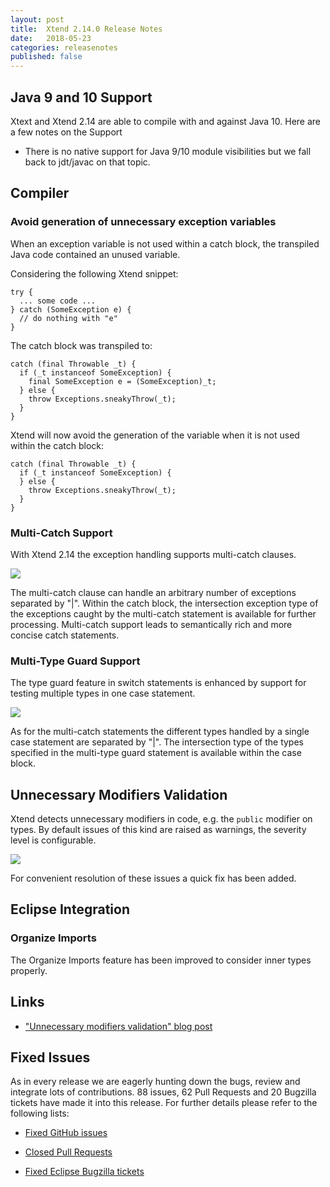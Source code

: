 ```yaml
---
layout: post
title:  Xtend 2.14.0 Release Notes
date:   2018-05-23
categories: releasenotes
published: false
---
```


## Java 9 and 10 Support

Xtext and Xtend 2.14 are able to compile with and against Java 10. Here are a few notes on the Support
- There is no native support for Java 9/10 module visibilities but we fall back to jdt/javac on that topic.


## Compiler

### Avoid generation of unnecessary exception variables

When an exception variable is not used within a catch block, the transpiled Java code contained an unused variable. 

Considering the following Xtend snippet:

```
try {
  ... some code ...
} catch (SomeException e) {
  // do nothing with "e"
}
```

The catch block was transpiled to:

```
catch (final Throwable _t) {
  if (_t instanceof SomeException) {
    final SomeException e = (SomeException)_t;
  } else {
    throw Exceptions.sneakyThrow(_t);
  }
}
```

Xtend will now avoid the generation of the variable when it is not used within the catch block:

```
catch (final Throwable _t) {
  if (_t instanceof SomeException) {
  } else {
    throw Exceptions.sneakyThrow(_t);
  }
}
```

### Multi-Catch Support
With Xtend 2.14 the exception handling supports multi-catch clauses. 

![]({{site.baseurl}}/images/releasenotes/2_14_0_xtend-multi-catch-new.png)

The multi-catch clause can handle an arbitrary number of exceptions separated by "|". 
Within the catch block, the intersection exception type of the exceptions caught by the multi-catch statement is available for further processing.
Multi-catch support leads to semantically rich and more concise catch statements.


### Multi-Type Guard Support
The type guard feature in switch statements is enhanced by support for testing multiple types in one case statement.

![]({{site.baseurl}}/images/releasenotes/2_14_0_xtend-multi-type-guard-new.png)

As for the multi-catch statements the different types handled by a single case statement are separated by "|".
The intersection type of the types specified in the multi-type guard statement is available within the case block.

## Unnecessary Modifiers Validation

Xtend detects unnecessary modifiers in code, e.g. the `public` modifier on types. By default issues of this kind are raised as warnings, the severity level is configurable.

![]({{site.baseurl}}/images/releasenotes/2_14_unnecessary_modifier.png)

For convenient resolution of these issues a quick fix has been added.

## Eclipse Integration

### Organize Imports

The Organize Imports feature has been improved to consider inner types properly.


## Links

- ["Unnecessary modifiers validation" blog post](https://blogs.itemis.com/en/xtend-2-14-unnecessary-modifiers-validation)

## Fixed Issues

As in every release we are eagerly hunting down the bugs, review and integrate lots of contributions. 88 issues, 62 Pull Requests and 20 Bugzilla tickets have made it into this release. For further details please refer to the following lists:

- [Fixed GitHub issues](https://github.com/search?utf8=%E2%9C%93&q=is%3Aissue+milestone%3ARelease_2.14+is%3Aclosed+repo%3Aeclipse%2Fxtext+repo%3Aeclipse%2Fxtext-core+repo%3Aeclipse%2Fxtext-lib+repo%3Aeclipse%2Fxtext-extras+repo%3Aeclipse%2Fxtext-eclipse+repo%3Aeclipse%2Fxtext-idea+repo%3Aeclipse%2Fxtext-web+repo%3Aeclipse%2Fxtext-maven+repo%3Aeclipse%2Fxtext-xtend&type=Issues&ref=searchresults)

- [Closed Pull Requests](https://github.com/search?utf8=%E2%9C%93&q=is%3Apr+milestone%3ARelease_2.14+is%3Aclosed+repo%3Aeclipse%2Fxtext+repo%3Aeclipse%2Fxtext-core+repo%3Aeclipse%2Fxtext-lib+repo%3Aeclipse%2Fxtext-extras+repo%3Aeclipse%2Fxtext-eclipse+repo%3Aeclipse%2Fxtext-idea+repo%3Aeclipse%2Fxtext-web+repo%3Aeclipse%2Fxtext-maven+repo%3Aeclipse%2Fxtext-xtend&type=Issues&ref=searchresults)

- [Fixed Eclipse Bugzilla tickets](https://bugs.eclipse.org/bugs/buglist.cgi?bug_status=RESOLVED&bug_status=VERIFIED&bug_status=CLOSED&classification=Modeling&classification=Tools&columnlist=product%2Ccomponent%2Cassigned_to%2Cbug_status%2Cresolution%2Cshort_desc%2Cchangeddate%2Ckeywords&f0=OP&f1=OP&f3=CP&f4=CP&known_name=Xtext%202.14&list_id=16618269&product=TMF&product=Xtend&query_based_on=Xtext%202.14&query_format=advanced&status_whiteboard=v2.14&status_whiteboard_type=allwordssubstr)

